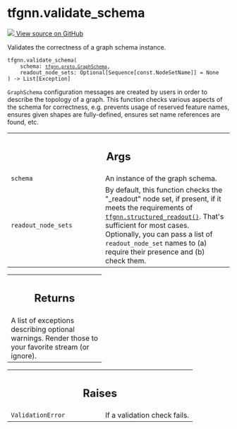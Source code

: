 # tfgnn.validate_schema

<!-- Insert buttons and diff -->

<a target="_blank" href="https://github.com/tensorflow/gnn/tree/master/tensorflow_gnn/graph/schema_validation.py#L38-L70">
<img src="https://www.tensorflow.org/images/GitHub-Mark-32px.png" /> View source
on GitHub </a>

Validates the correctness of a graph schema instance.

<pre class="devsite-click-to-copy prettyprint lang-py tfo-signature-link">
<code>tfgnn.validate_schema(
    schema: <a href="../tfgnn/proto/GraphSchema.md"><code>tfgnn.proto.GraphSchema</code></a>,
    readout_node_sets: Optional[Sequence[const.NodeSetName]] = None
) -> List[Exception]
</code></pre>

<!-- Placeholder for "Used in" -->

`GraphSchema` configuration messages are created by users in order to describe
the topology of a graph. This function checks various aspects of the schema for
correctness, e.g. prevents usage of reserved feature names, ensures given shapes
are fully-defined, ensures set name references are found, etc.

<!-- Tabular view -->

 <table class="responsive fixed orange">
<colgroup><col width="214px"><col></colgroup>
<tr><th colspan="2"><h2 class="add-link">Args</h2></th></tr>

<tr>
<td>
<code>schema</code><a id="schema"></a>
</td>
<td>
An instance of the graph schema.
</td>
</tr><tr>
<td>
<code>readout_node_sets</code><a id="readout_node_sets"></a>
</td>
<td>
By default, this function checks the "_readout" node set,
if present, if it meets the requirements of <a href="../tfgnn/structured_readout.md"><code>tfgnn.structured_readout()</code></a>.
That's sufficient for most cases. Optionally, you can pass a list of
<code>readout_node_set</code> names to (a) require their presence and (b) check them.
</td>
</tr>
</table>

<!-- Tabular view -->

 <table class="responsive fixed orange">
<colgroup><col width="214px"><col></colgroup>
<tr><th colspan="2"><h2 class="add-link">Returns</h2></th></tr>
<tr class="alt">
<td colspan="2">
A list of exceptions describing optional warnings.
Render those to your favorite stream (or ignore).
</td>
</tr>

</table>

<!-- Tabular view -->

 <table class="responsive fixed orange">
<colgroup><col width="214px"><col></colgroup>
<tr><th colspan="2"><h2 class="add-link">Raises</h2></th></tr>

<tr>
<td>
<code>ValidationError</code><a id="ValidationError"></a>
</td>
<td>
If a validation check fails.
</td>
</tr>
</table>
